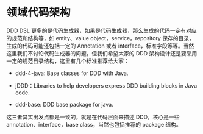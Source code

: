# 领域代码架构

DDD DSL 更多的是代码生成器，如果是代码生成器，那么生成的代码一定有对应的规范和结构等，如 entity、value object，service，repository 保存的目录，生成的代码可能还包括一定的 Annotation 或者 interface，标准字段等等。当然这里我们不讨论代码生成器的问题，但我们希望大家的 DDD 架构设计还是要采用一定的规范目录结构，这里有几个标准推荐给大家：

- ddd-4-java: Base classes for DDD with Java.

- jDDD：Libraries to help developers express DDD building blocks in Java code.

- ddd-base: DDD base package for java.

这三者其实出发点都是一致的，就是在代码层面来描述 DDD，核心是一些 annotation、interface，base class，当然也包括推荐的 package 结构。
